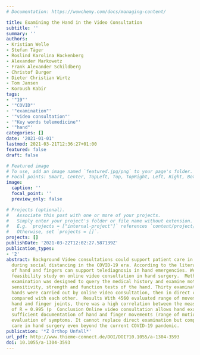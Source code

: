 ```yaml
---
# Documentation: https://wowchemy.com/docs/managing-content/

title: Examining the Hand in the Video Consultation
subtitle: ''
summary: ''
authors:
- Kristian Welle
- Stefan Täger
- Roslind Karolina Hackenberg
- Alexander Markowetz
- Frank Alexander Schildberg
- Christof Burger
- Dieter Christian Wirtz
- Tom Jansen
- Koroush Kabir
tags:
- '"19"'
- '"COVID"'
- '"examination"'
- '"video consultation"'
- '"Key words telemedicine"'
- '"hand"'
categories: []
date: '2021-01-01'
lastmod: 2021-03-21T12:36:27+01:00
featured: false
draft: false

# Featured image
# To use, add an image named `featured.jpg/png` to your page's folder.
# Focal points: Smart, Center, TopLeft, Top, TopRight, Left, Right, BottomLeft, Bottom, BottomRight.
image:
  caption: ''
  focal_point: ''
  preview_only: false

# Projects (optional).
#   Associate this post with one or more of your projects.
#   Simply enter your project's folder or file name without extension.
#   E.g. `projects = ["internal-project"]` references `content/project/deep-learning/index.md`.
#   Otherwise, set `projects = []`.
projects: []
publishDate: '2021-03-22T12:02:27.587139Z'
publication_types:
- '2'
abstract: Background Video consultations could support patient care in hand surgery
  during social distancing in the COVID-19 era. According to the literature, images
  of hand and fingers can support telediagnosis in hand emergencies. We present this
  feasibility study on online video consultation in hand surgery.  Methods A structured
  examination was designed to query the medical history and examine motor skills,
  sensitivity, strength and function tests of the hand. Thirty examinations on both
  hands were carried out by online video consultation, then in direct contact and
  compared with each other.  Results With 4560 evaluated range of movement of the
  hand and finger joints, there was a high correlation between the measurement methods
  of R = 0.995 (p  Conclusion Online video consultation allows hand examination with
  sufficient documentation of hand and finger movements (range of motion) and proper
  evaluation of symptoms. It cannot replace direct examination but complement patient
  care in hand surgery even beyond the current COVID-19 pandemic.
publication: '*Z Orthop Unfall*'
url_pdf: http://www.thieme-connect.de/DOI/DOI?10.1055/a-1304-3593
doi: 10.1055/a-1304-3593
---
```

